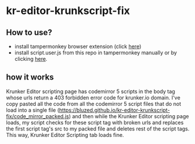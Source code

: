 # kr-editor-krunkscript-fix
## How to use?
- install tampermonkey browser extension (click [here](https://chromewebstore.google.com/detail/tampermonkey/dhdgffkkebhmkfjojejmpbldmpobfkfo))
- install script.user.js from this repo in tampermonkey manually or by clicking [here](https://bluzed.github.io/kr-editor-krunkscript-fix/script.user.js).
## how it works
Krunker Editor scripting page has codemirror 5 scripts in the body tag whose urls return a 403 forbidden error code for krunker.io domain. 
I've copy pasted all the code from all the codemirror 5 script files that do not load into a single file (https://bluzed.github.io/kr-editor-krunkscript-fix/code_mirror_packed.js) and then while the Krunker Editor scripting page loads, my script checks for these script tag with broken urls and replaces the first script tag's src to my packed file and deletes rest of the script tags.
This way, Krunker Editor Scripting tab loads fine.

